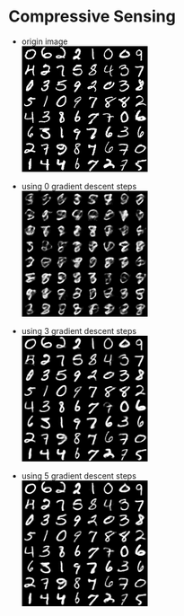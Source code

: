 # Compressive Sensing

- origin image <br>
![alt_text](./fig/origin.png)

- using 0 gradient descent steps <br>
![alt_text](./fig/reconstruction_0.png)

- using 3 gradient descent steps <br>
![alt_text](./fig/reconstruction_3.png)

- using 5 gradient descent steps <br>
![alt_text](./fig/reconstruction_5.png)
